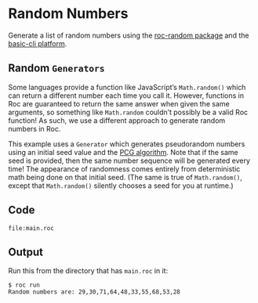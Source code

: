 # Random Numbers

Generate a list of random numbers using the [roc-random package](https://github.com/JanCVanB/roc-random) and the [basic-cli platform](https://github.com/roc-lang/basic-cli).

## Random `Generators`

Some languages provide a function like JavaScript’s `Math.random()` which can return a different number each time you call it. However, functions in Roc are guaranteed to return the same answer when given the same arguments, so something like `Math.random` couldn’t possibly be a valid Roc function! As such, we use a different approach to generate random numbers in Roc.

This example uses a `Generator` which generates pseudorandom numbers using an initial seed value and the [PCG algorithm](https://www.pcg-random.org/). Note that if the same seed is provided, then the same number sequence will be generated every time! The appearance of randomness comes entirely from deterministic math being done on that initial seed. (The same is true of `Math.random()`, except that `Math.random()` silently chooses a seed for you at runtime.)

## Code
```roc
file:main.roc
```

## Output

Run this from the directory that has `main.roc` in it:

```
$ roc run
Random numbers are: 29,30,71,64,48,33,55,68,53,28
```

